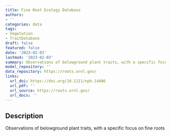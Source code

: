 ```yaml
---
title: Fine Root Ecology Database
authors:
- ''
categories: data
tags:
- Vegetation
- TraitDatabase
draft: false
featured: false
date: '2023-02-03'
lastmod: '2023-02-03'
summary: Observations of belowground plant traits, with a specific focus on fine roots
model_repository: ''
data_repository: https://roots.ornl.gov/
links:
  url_doi: https://doi.org/10.1111/nph.14486
  url_pdf: ''
  url_source: https://roots.ornl.gov/
  url_docs: ''
---
```


## Description

Observations of belowground plant traits, with a specific focus on fine roots

